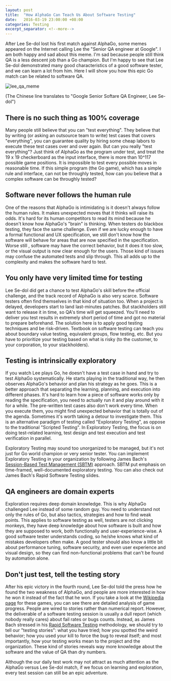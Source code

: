 ```yaml
---
layout: post
title:  "How AlphaGo Can Teach Us About Software Testing"
date:   2016-03-19 23:00:00 +08:00
categories: Testing
excerpt_separator: <!--more-->
---
```


After Lee Se-dol lost his first match against AlphaGo, some memes appeared on the Internet calling Lee the "Senior QA engineer at Google". I am both happy and sad about this meme. I'm sad because people still think QA is a less descent job than a Go champion. But I'm happy to see that Lee Se-dol demonstrated many good characteristics of a good software tester, and we can learn a lot from him. Here I will show you how this epic Go match can be related to software QA.

![lee_qa_meme]({{site_url}}/blog_assets/lee_qa.jpeg)

(The Chinese line translates to "Google Senior Softare QA Engineer, Lee Se-dol")
<!--more-->

## There is no such thing as 100% coverage 


Many people still believe that you can "test everything". They believe that by writing (or asking an outsource team to write) test cases that covers "everything", you can guarantee quality by hiring some cheap labors to execute these test cases over and over again. But can you really "test everything"? Just think of AlphaGo as the program under test, and treat the 19 x 19 checkerboard as the input interface, there is more than 10^117 possible game positions. It is impossible to test every possible moves in reasonable time. If this simple program (the Go game), which has a simple rule and interface, can not be throughly tested, how can you believe that a complex software can be throughly tested?

## Software never follows the human rule 

One of the reasons that AlphaGo is intimidating is it doesn't always follow the human rules. It makes unexpected moves that it thinks will raise its odds. It's hard for its human competitors to read its mind because he doesn't know how AlphaGo's "brain" is thinking. When testers do blackbox testing, they face the same challenge. Even if we are lucky enough to have a formal functional and UX specification, we still don't know how the software will behave for areas that are now specified in the specification. Worse still , software may have the correct behavior, but it does it too slow, or the visual output is now clear enough for the users. Those kind of issues may confuse the automated tests and slip through. This all adds up to the complexity and makes the software hard to test. 

## You only have very limited time for testing

Lee Se-dol did get a chance to test AlphaGo's skill before the official challenge, and the track record of AlphaGo is also very scarce. Software testers often find themselves in that kind of situation too. When a project is delayed, developers start to land last-minutes patches. But stackholders still want to release it in time, so QA's time will get squeezed. You'll need to deliver you test results in extremely short period of time and got no material to prepare beforehand. The solution here is to apply good testing techniques and be risk-driven. Textbook on software testing can teach you about boundary value testing, equivalent groups, flow testing, etc. But you have to prioritize your testing based on what is risky (to the customer, to your corporation, to your stackholders). 

## Testing is intrinsically exploratory 

If you watch Lee plays Go, he doesn't have a test case in hand and try to test AlphaGo systematically. He starts playing in the traditional way, he then observes AlphaGo's behavior and plan his strategy as he goes. This is a better approach that separating the learning, planning, and execution into different phases. It's hard to learn how a piece of software works only by reading the specification, you need to actually run it and play around with it for a while. The pre-written test cases also don't work every time. When you execute them, you might find unexpected behavior that is totally out of the agenda. Sometimes it's worth taking a detour to investigate them. This is an alternative paradigm of testing called "Exploratory Testing", as oppose to the traditional "Scripted Testing". In Exploratory Testing, the focus is on doing test-related learning, test design and test execution and test verification in parallel. 

Exploratory Testing may sound too unorganized to be managed, but it's not just for Go world champion or very senior tester. You can implement Exploratory Testing in your organization by following James Bach's [Session-Based Test Management (SBTM)](http://www.satisfice.com/articles/sbtm.pdf) approach. SBTM put emphasis on time-framed, well-documented exploratory testing. You can also check out James Bach's Rapid Software Testing slides.

## QA engineers are domain experts 

Exploration requires deep domain knowledge. This is why AlphaGo challenged Lee instead of some random guy. You need to understand not only the rules of Go, but also tactics, strategies and how to find weak points. This applies to software testing as well, testers are not clicking monkeys, they have deep knowledge about how software is built and how they are supposed to work, both functionally and user-experience-wise. A good software tester understands coding, so he/she knows what kind of mistakes developers often make. A good tester should also know a little bit about performance tuning, software security, and even user experience and visual design, so they can find non-functional problems that can't be found by automation alone.

## Don't just test, tell the testing story 

After his epic victory in the fourth round, Lee Se-dol told the press how he found the two weakness of AlphaGo, and people are more interested in how he won it instead of the fact that he won.  If you take a look at the [Wikipedia page](https://en.wikipedia.org/wiki/AlphaGo_versus_Lee_Sedol) for these games, you can see there are detailed analysis of game progress. People are wired to stories rather than numerical report. However, the deliverable of a software testing session is usually a dull report (which nobody really cares) about fail rates or bugs counts. Instead, as James Bach stressed in his [Rapid Software Testing](http://www.satisfice.com/rst.pdf) methodology, we should try to tell our "testing stories": what you have tried; how you spotted the weird behavior; how you used your kill to force the bug to reveal itself; and most importantly, how your testing works mean to the project and the organization. These kind of stories reveals way more knowledge about the software and the value of QA than dry numbers.  

Although the our daily test work may not attract as much attention as the AlphaGo versus Lee Se-dol match, if we focus on learning and exploration, every test session can still be an epic adventure.
